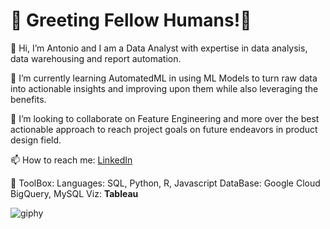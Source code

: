 # 🤖 Greeting Fellow Humans!🤖 

👋 Hi, I’m Antonio and I am a Data Analyst with expertise in data analysis, data warehousing and report automation.

🌱 I’m currently learning AutomatedML in using ML Models to turn raw data into actionable insights and improving
upon them while also leveraging the benefits.

💞️ I’m looking to collaborate on Feature Engineering and more over the best actionable approach to
reach project goals on future endeavors in product design field. 

📫 How to reach me:
[LinkedIn](https://www.linkedin.com/in/antonio-paredes-34b090b2/)

🧰 ToolBox:
  Languages: SQL, Python, R, Javascript
  DataBase: Google Cloud BigQuery, MySQL
  Viz: **Tableau**
  
![giphy](https://github.com/AntonioParedesX/AntonioParedesX/assets/153950464/4f9ea4bf-4664-4790-b072-e850793893de) 
